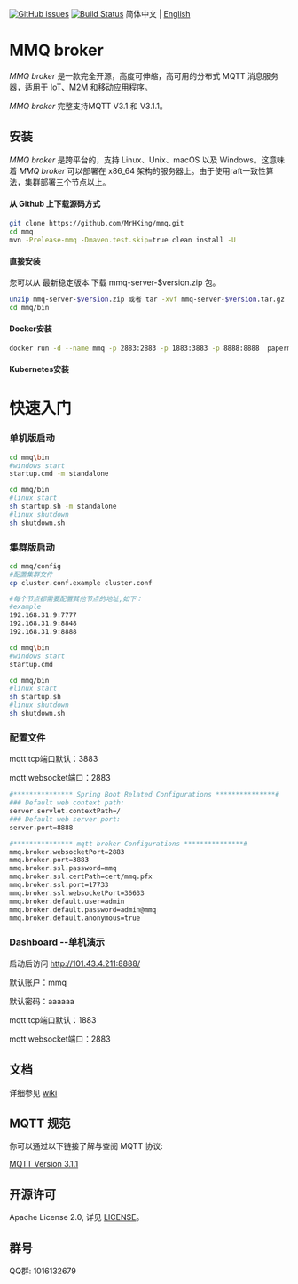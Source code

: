 [![GitHub issues](https://img.shields.io/github/issues/MrHKing/mmqtt)](https://github.com/MrHKing/mmqtt/issues)
[![Build Status](https://img.shields.io/github/license/MrHKing/mmqtt)](https://github.com/MrHKing/mmqtt/blob/main/LICENSE)
简体中文 | [English](./README-en.md)

# MMQ broker
*MMQ broker* 是一款完全开源，高度可伸缩，高可用的分布式 MQTT 消息服务器，适用于 IoT、M2M 和移动应用程序。

*MMQ broker* 完整支持MQTT V3.1 和 V3.1.1。

## 安装

*MMQ broker* 是跨平台的，支持 Linux、Unix、macOS 以及 Windows。这意味着 *MMQ broker* 可以部署在 x86_64 架构的服务器上。由于使用raft一致性算法，集群部署三个节点以上。

#### 从 Github 上下载源码方式
```bash
git clone https://github.com/MrHKing/mmq.git
cd mmq
mvn -Prelease-mmq -Dmaven.test.skip=true clean install -U
```

#### 直接安装
您可以从 最新稳定版本 下载 mmq-server-$version.zip 包。

```bash
unzip mmq-server-$version.zip 或者 tar -xvf mmq-server-$version.tar.gz
cd mmq/bin
```

#### Docker安装
```bash
docker run -d --name mmq -p 2883:2883 -p 1883:3883 -p 8888:8888  paperman/mmq:v1.0.8
```
#### Kubernetes安装

# 快速入门

### 单机版启动

```bash
cd mmq\bin
#windows start
startup.cmd -m standalone
```

```bash
cd mmq/bin
#linux start
sh startup.sh -m standalone
#linux shutdown
sh shutdown.sh
```

### 集群版启动

```bash
cd mmq/config
#配置集群文件
cp cluster.conf.example cluster.conf
```

```bash
#每个节点都需要配置其他节点的地址,如下：
#example
192.168.31.9:7777
192.168.31.9:8848
192.168.31.9:8888
```

```bash
cd mmq\bin
#windows start
startup.cmd
```

```bash
cd mmq/bin
#linux start
sh startup.sh
#linux shutdown
sh shutdown.sh
```

### 配置文件
mqtt tcp端口默认：3883

mqtt websocket端口：2883
```bash
#*************** Spring Boot Related Configurations ***************#
### Default web context path:
server.servlet.contextPath=/
### Default web server port:
server.port=8888

#*************** mqtt broker Configurations ***************#
mmq.broker.websocketPort=2883
mmq.broker.port=3883
mmq.broker.ssl.password=mmq
mmq.broker.ssl.certPath=cert/mmq.pfx
mmq.broker.ssl.port=17733
mmq.broker.ssl.websocketPort=36633
mmq.broker.default.user=admin
mmq.broker.default.password=admin@mmq
mmq.broker.default.anonymous=true
```
### Dashboard --单机演示
启动后访问 http://101.43.4.211:8888/

默认账户：mmq

默认密码：aaaaaa

mqtt tcp端口默认：1883

mqtt websocket端口：2883

## 文档
详细参见
[wiki](https://github.com/MrHKing/mmq/wiki)

## MQTT 规范

你可以通过以下链接了解与查阅 MQTT 协议:

[MQTT Version 3.1.1](https://docs.oasis-open.org/mqtt/mqtt/v3.1.1/os/mqtt-v3.1.1-os.html)

## 开源许可

Apache License 2.0, 详见 [LICENSE](./LICENSE)。

## 群号
QQ群: 1016132679
